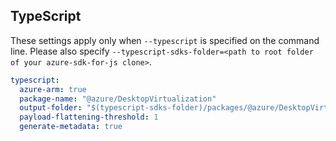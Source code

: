 ## TypeScript

These settings apply only when `--typescript` is specified on the command line.
Please also specify `--typescript-sdks-folder=<path to root folder of your azure-sdk-for-js clone>`.

``` yaml $(typescript)
typescript:
  azure-arm: true
  package-name: "@azure/DesktopVirtualization"
  output-folder: "$(typescript-sdks-folder)/packages/@azure/DesktopVirtualization"
  payload-flattening-threshold: 1
  generate-metadata: true
```
